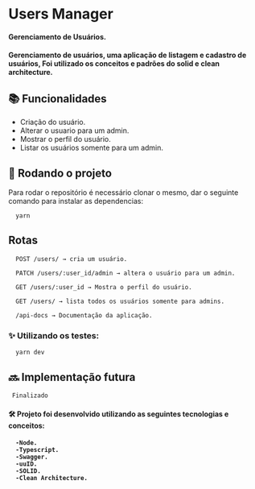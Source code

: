 #  Users Manager


<h4> Gerenciamento de Usuários. </h4>

<h4>Gerenciamento de usuários, uma aplicação de listagem e cadastro de usuários, Foi utilizado os conceitos e padrões do solid e clean architecture.</h4>



## :books: Funcionalidades

- Criação do usuário.
- Alterar o usuario para um admin.
- Mostrar o perfil do usuário.
- Listar os usuários somente para um admin.

## :rocket: Rodando o projeto
Para rodar o repositório é necessário clonar o mesmo, dar o seguinte comando para instalar as dependencias:
      
      yarn


## Rotas


      POST /users/ → cria um usuário. 

      PATCH /users/:user_id/admin → altera o usuário para um admin.

      GET /users/:user_id → Mostra o perfil do usuário.

      GET /users/ → lista todos os usuários somente para admins.
      
      /api-docs → Documentação da aplicação.


<h3>✨ Utilizando os testes:</h3>

      yarn dev
      
## :soon: Implementação futura
     Finalizado

<h4> 🛠 Projeto foi desenvolvido utilizando as seguintes tecnologias e conceitos: <h4>

      -Node.
      -Typescript.
      -Swagger.
      -uuID.
      -SOLID.
      -Clean Architecture.
      


